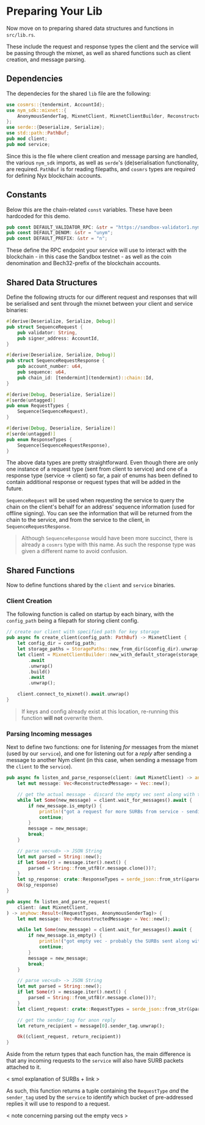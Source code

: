 # Preparing Your Lib

Now move on to preparing shared data structures and functions in `src/lib.rs`.

These include the request and response types the client and the service will be passing through the mixnet, as well as shared functions such as client creation, and message parsing.

## Dependencies
The dependecies for the shared `lib` file are the following:
```rust
use cosmrs::{tendermint, AccountId};
use nym_sdk::mixnet::{
    AnonymousSenderTag, MixnetClient, MixnetClientBuilder, ReconstructedMessage, StoragePaths,
};
use serde::{Deserialize, Serialize};
use std::path::PathBuf;
pub mod client;
pub mod service;
```

Since this is the file where client creation and message parsing are handled, the various `nym_sdk` imports, as well as `serde`'s (de)serialisation functionality, are required. `PathBuf` is for reading filepaths, and `cosmrs` types are required for defining Nyx blockchain accounts.

## Constants
Below this are the chain-related `const` variables. These have been hardcoded for this demo.

```rust
pub const DEFAULT_VALIDATOR_RPC: &str = "https://sandbox-validator1.nymtech.net";
pub const DEFAULT_DENOM: &str = "unym";
pub const DEFAULT_PREFIX: &str = "n";
```

These define the RPC endpoint your service will use to interact with the blockchain - in this case the Sandbox testnet - as well as the coin denomination and Bech32-prefix of the blockchain accounts.

## Shared Data Structures
Define the following structs for our different request and responses that will be serialised and sent through the mixnet between your client and service binaries:

```rust
#[derive(Deserialize, Serialize, Debug)]
pub struct SequenceRequest {
    pub validator: String,
    pub signer_address: AccountId,
}

#[derive(Deserialize, Serialize, Debug)]
pub struct SequenceRequestResponse {
    pub account_number: u64,
    pub sequence: u64,
    pub chain_id: [tendermint](tendermint)::chain::Id,
}

#[derive(Debug, Deserialize, Serialize)]
#[serde(untagged)]
pub enum RequestTypes {
    Sequence(SequenceRequest),
}

#[derive(Debug, Deserialize, Serialize)]
#[serde(untagged)]
pub enum ResponseTypes {
    Sequence(SequenceRequestResponse),
}
```

The above data types are pretty straightforward. Even though there are only one instance of a request type (sent from client to service) and one of a response type (service -> client) so far, a pair of enums has been defined to contain additional response or request types that will be added in the future.

`SequenceRequest` will be used when requesting the service to query the chain on the client's behalf for an address' sequence information (used for offline signing). You can see the information that will be returned from the chain to the service, and from the service to the client, in `SequenceRequestResponse`.

> Although `SequenceResponse` would have been more succinct, there is already a `cosmrs` type with this name. As such the response type was given a different name to avoid confusion.

## Shared Functions
Now to define functions shared by the `client` and `service` binaries.

### Client Creation
The following function is called on startup by each binary, with the `config_path` being a filepath for storing client config.

```rust
// create our client with specified path for key storage
pub async fn create_client(config_path: PathBuf) -> MixnetClient {
    let config_dir = config_path;
    let storage_paths = StoragePaths::new_from_dir(&config_dir).unwrap();
    let client = MixnetClientBuilder::new_with_default_storage(storage_paths)
        .await
        .unwrap()
        .build()
        .await
        .unwrap();

    client.connect_to_mixnet().await.unwrap()
}
```

> If keys and config already exist at this location, re-running this function **will not** overwrite them.

### Parsing Incoming messages
Next to define two functions: one for listening _for_ messages from the mixnet (used by our `service`), and one for listening out for a _reply_ after sending a message to another Nym client (in this case, when sending a message from the `client` to the `service`).

```rust
pub async fn listen_and_parse_response(client: &mut MixnetClient) -> anyhow::Result<ResponseTypes> {
    let mut message: Vec<ReconstructedMessage> = Vec::new();

    // get the actual message - discard the empty vec sent along with the SURB topup request
    while let Some(new_message) = client.wait_for_messages().await {
        if new_message.is_empty() {
            println!("got a request for more SURBs from service - sending additional SURBs to sender");
            continue;
        }
        message = new_message;
        break;
    }

    // parse vec<u8> -> JSON String
    let mut parsed = String::new();
    if let Some(r) = message.iter().next() {
        parsed = String::from_utf8(r.message.clone())?;
    }
    let sp_response: crate::ResponseTypes = serde_json::from_str(&parsed)?;
    Ok(sp_response)
}

pub async fn listen_and_parse_request(
    client: &mut MixnetClient,
) -> anyhow::Result<(RequestTypes, AnonymousSenderTag)> {
    let mut message: Vec<ReconstructedMessage> = Vec::new();

    while let Some(new_message) = client.wait_for_messages().await {
        if new_message.is_empty() {
            println!("got empty vec - probably the SURBs sent along with the request");
            continue;
        }
        message = new_message;
        break;
    }

    // parse vec<u8> -> JSON String
    let mut parsed = String::new();
    if let Some(r) = message.iter().next() {
        parsed = String::from_utf8(r.message.clone())?;
    }
    let client_request: crate::RequestTypes = serde_json::from_str(&parsed)?;

    // get the sender_tag for anon reply
    let return_recipient = message[0].sender_tag.unwrap();

    Ok((client_request, return_recipient))
}
```

Aside from the return types that each function has, the main difference is that any incoming requests to the `service` will also have SURB packets attached to it.

< smol explanation of SURBs + link >

As such, this function returns a tuple containing the `RequestType` _and_ the `sender_tag` used by the `service` to identify which bucket of pre-addressed replies it will use to respond to a request.

< note concerning parsing out the empty vecs >
